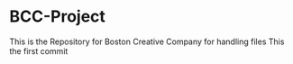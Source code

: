 # BCC-Project
This is the Repository for Boston Creative Company for handling files 
This the first commit
